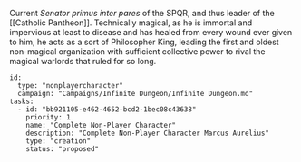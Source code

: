 Current _Senator primus inter pares_ of the SPQR, and thus leader of the [[Catholic Pantheon]]. Technically magical, as he is immortal and impervious at least to disease and has healed from every wound ever given to him, he acts as a sort of Philosopher King, leading the first and oldest non-magical organization with sufficient collective power to rival the magical warlords that ruled for so long.
```RpgManager4
id: 
  type: "nonplayercharacter"
  campaign: "Campaigns/Infinite Dungeon/Infinite Dungeon.md"
tasks: 
  - id: "bb921105-e462-4652-bcd2-1bec08c43638"
    priority: 1
    name: "Complete Non-Player Character"
    description: "Complete Non-Player Character Marcus Aurelius"
    type: "creation"
    status: "proposed"
```

